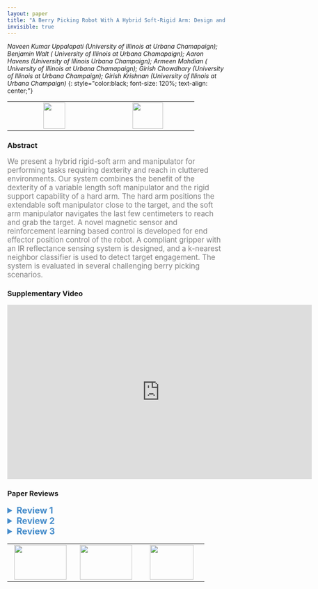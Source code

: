 ```yaml
---
layout: paper
title: "A Berry Picking Robot With A Hybrid Soft-Rigid Arm: Design and Task Space Control"
invisible: true
---
```

*Naveen Kumar Uppalapati (University of Illinois at Urbana Chamapaign); Benjamin Walt ( University of Illinois at Urbana Chamapaign); Aaron Havens (University of Illinois Urbana Champaign); Armeen Mahdian ( University of Illinois at Urbana Chamapaign); Girish Chowdhary (University of Illinois at Urbana Champaign); Girish Krishnan (University of Illinois at Urbana Champaign)*
{: style="color:black; font-size: 120%; text-align: center;"}

<table width="20%"> <tr>
<td style="width: 20%; text-align: center;"><a href="http://www.roboticsproceedings.org/rss16/p027.pdf"><img src="{{ site.baseurl }}/images/paper_link.png"
width = "50"  height = "60"/> </a> </td>

<td style="width: 20%; text-align: center;"><a href="nan"><img src="{{ site.baseurl }}/images/pheedloop_link.png"
width = "70"  height = "60"/> </a> </td>

</tr></table>

### Abstract
<html><p style="color:gray; font-size: 120%; text-align: justified;">
We present a hybrid rigid-soft arm and manipulator for performing tasks requiring dexterity and reach in cluttered environments. Our system combines the benefit of the dexterity of a variable length soft manipulator and the rigid support capability of a hard arm. The hard arm positions the extendable soft manipulator close to the target, and the soft arm manipulator navigates the last few centimeters to reach and grab the target. A novel magnetic sensor and reinforcement learning based control is developed for end effector position control of the robot. A compliant gripper with an IR reflectance sensing system is designed, and a k-nearest neighbor classifier is used to detect target engagement. The system is evaluated in several challenging berry picking scenarios.
</p></html>

### Supplementary Video
<iframe width="700" height="400" src="https://www.youtube.com/embed/0hFTP0UUaIE " frameborder="0" allow="accelerometer; autoplay; encrypted-media; gyroscope; picture-in-picture" allowfullscreen></iframe>

### Paper Reviews
<details><summary style="font-size:20px; color:#438BCA"><b> Review 1</b></summary>
<p style="color:gray; font-size: 120%; text-align: justified; white-space: pre-line">
## 1. General Feel and Major Comments:
The authors present a robot arm with a soft gripper, continuum arm, and rigid links to support and reposition the continuum arm's base. The whole setup is placed upon two mobile rover bases.

Overall, the paper is very clear with one exception (more later).

The introduction could use more citations for some of your claims, especially the discussion about the human labor shortage. Such claims should be backed by data.

Your gripper system should be useful in other applications, and on other objects. I recommend showing the gripper grasping and manipulating some other objects. This wouldn't take long, and I'm not suggesting a rigorous study on a complete benchmark object set - just a few samples to make it clear that the approach does indeed generalize to non-ellipsoid objects (it should... just show it!).

What simulator did you use? This is critical to understanding your work, and it was mostly omitted. If it was presented in another publication, cite that and present a concise summary of the procedure and modeling assumptions. If it's buried in this manuscript, make it clearer and explicitly stated. For example, on page 5 you say "Rather than performing some system identification for specific arm settings and loading, we use a Kirchhoff rod model of the soft arm [2] to train a control policy directly from experience. Virtually any arm configuration and simulated loading can be trained using an existing reinforcement learning (RL) strategy called Deep Deterministic Policy Gradient (DDPG) introduced by Lillicrap et al. [12]." References [2 of submission 1281]  (a classic textbook on elasticity) and [12 of submission 1281]  (one of the original, possibly the original, paper on DDPG's)are both very general, and it is unclear what you specifically did.

## 2. Additional comments
"Furthermore, the control method is based on reinforcement learning, and as such provides a strong validation point for the use of such learning based, model-free control methods for challenging reach problems in robotics." - Suggest deleting. RL and related methods are well-developed. Just a quick search in my Zotero library pulled up several related research on RL in (soft) robotics [1-4]. (In many ways, the distinction between soft and hard is arbitrary, and I expect the fields to become more integrated, as submission 1281 is suggesting. Hence, I consider both hard/soft robotics as relevant and included in the below references.)

The notation is confusing, for example the use of B for bending and R^2 for rotation. These are both common terms in fields adjacent to that of submission 1281 (B = magnetic field, R^2 coefficient of determination).

P3 "the bush" what bush?

P4 be clear when you mean accuracy vs. precision


[1]M. Zhang et al., “Deep reinforcement learning for tensegrity robot locomotion,” in 2017 IEEE International Conference on Robotics and Automation (ICRA), 2017, pp. 634–641, doi: 10.1109/ICRA.2017.7989079.
[2]V. Mnih et al., “Human-level control through deep reinforcement learning,” Nature, vol. 518, no. 7540, p. 529, Feb. 2015, doi: 10.1038/nature14236.
[3]F. Agostinelli, S. McAleer, A. Shmakov, and P. Baldi, “Solving the Rubik’s cube with deep reinforcement learning and search,” Nat Mach Intell, vol. 1, no. 8, pp. 356–363, Aug. 2019, doi: 10.1038/s42256-019-0070-z.
[4]H. Zhang, R. Cao, S. Zilberstein, F. Wu, and X. Chen, “Toward Effective Soft Robot Control via Reinforcement Learning,” in Intelligent Robotics and Applications, 2017, pp. 173–184, doi: 10.1007/978-3-319-65289-4_17.


Figures, overall: 
- They have the necessary content, suggest polishing. High-level: be clear what you want readers to learn from each figure. Prioritize that, and remove unnecessary clutter (without removing inconvenient but true data. Keep all data, but see specific comments below on how to improve your presentation)
Figure 1: 
- caption "mounted on a TerraSentia *mobile rover*" (also clear this up in the text on page 1)
- Consider cropping ~10% tighter to make it clearer what is going on in b and c. This figure is currently a pretty good summary of your paper, thanks for including it.
Figure 2 (and somewhat 4):
- Way too messy. Additionally, some of this is redundant with Figure 4 and Figure 1. Why was this figure even included? I'd reduce it to just the central image, with labels, and shrunk down. Then, consider placing it side-by-side with a simplified Fig. 4.
Figure 3 is tough to read. It will strain your readers' eyes. Consider changing the colors of the background, or at least putting backdrops on the text annotation and adjusting the text colors.
Figure 9: Odd (and somewhat confusing) choice of ordinate (y-axis) label.
Figure 10: unclear subfigure labels. Consider bolding them, or adding a backdrop. Jarring to look at the different subfigures, some whitespace (0.05" maybe) between the images would be helpful.

Scale bars are useful for the less isometric views (Fig. 5), or at least a note about lengthscale in the caption (Fig. 7. 10).

References seem to be biased toward the work of Girish Krishnan et al. (Refs 16, 18, 19, 20, 21 = 5 out of 23 total). Furthermore, when removing general (soft) robotics references such as Laschi [1], Antman [2], etc.,  the authors seem to only be citing Krishnan from within the agricultural robotics community, despite the existance of a wide range of other authors in this area. For instance, the work of Lie Tang (ISU), Yin Bao (Auburn), Jian Jin (Purdue), Y. Shibano (Okayama Japan), Giulio Reina (University of Lecce)... etc. are all relevant yet seem to be willfully omitted, despite the fact that presumably the authors of 1281 read other authors besides Krishnan.


## 3. Comments on Multimedia (Videos, etc.)
- In final submission, title slide could be more informative (author names, school, etc.) - I understand why you did not include such information here, thanks for adhering to the double-blind policy.
- The text annotations are difficult to read (put opaque backdrop for instance black or white, or change color), and don't make complete sense ("First Link" - "Rotate first link")
- Shaky camera. Please use a tripod. At a minimum, use video-stabilization software as post-processing (this would be unacceptable if the video was used in experiments and not reported as part of the algorithm... but clearly these videos were just for presentation to humans, and not core to the research results).
- Are these videos using a human to teleoperate? They don't look as smooth as I expect the DDPG to generate. Especially the interior video
</p> </details>

<details><summary style="font-size:20px; color:#438BCA"><b> Review 2</b></summary>
<p style="color:gray; font-size: 120%; text-align: justified; white-space: pre-line">
This manuscript presented a mobile berry picking robot with hybrid soft-rigid arm and developed a reinforcement learning based controller for the hybrid arm. 
Originality:
The presented work focuses on system development of a mobile manipulator for dexterous manipulation. The capability of this robot system is demonstrated in the berry picking tasks. Though the VaLeNS arm has been reported, the hybrid robotic arm presented in this paper is interesting.

Quality:
This manuscript well presented a piece of solid work on development of a hybrid robotic arm and an integrated mobile robotic manipulator. Both the hardware and control system are well reported. Further, the performance of the robot has been evaluated in field tests. 
 
Clarity:
This manuscript is well structured and written. 

Significance:
The scientific contribution is convincing while the advantages of such a system comparing to other existing large machines could be examined. 

Some detailed comments here:
1. The modular gripper need to be changed to adapt to various type of berries. More details could be added to explain the interface between the soft arm and the gripper both mechanically and electronically.  
2. As illustrated in the Fig. 2, the compressor for the soft arm actuation is listed but key specs of the actuation system should be added. In the current form, it is uncertain if the compressor is able to power the soft arm.
3. Fig. 8: The three sensor should be better named to avoid confusion.
4. The advantage of using the gripper in comparison with other systems using different end-effectors should be clearly stated. 
5. If possible, the authors are suggested to compare the performance of controller using kinematics of soft arm and the proposed controller based on reinforced learning. 
</p> </details>

<details><summary style="font-size:20px; color:#438BCA"><b> Review 3</b></summary>
<p style="color:gray; font-size: 120%; text-align: justified; white-space: pre-line">

## Review Details

* thank you for a system block diagram.  Please make arrows bigger.
* I believe festo developed a soft gripper of the same architecture prior to the fin ray work.  Please cite festo in addition.
* how do you plan to incorporate the full system into an automated platform for berry picking?
* reporting a success rate when the user is in the loop is difficult.  Please report the success rate of the non-human subsystems separately and numerically
* interpreting table I is difficult because you do not explain the meaning of check, check*, check+ or x.  Please put some numbers to the success rates.  what percentage of the time was each trial successful?
* My interpretation is similar to those in the paper, that at 20cm, the sca becomes difficult to control due to lowered system stiffness and divergence in the model used to control vs reality.  Though you listed a strategy to mitigate the problem, doesn't this indicate a fundamental limitation of your approach, in that we should expect your model to change throughout a number of use cases?  Which learning strategies would be able to compensate for this better?


## video
* The video uses a jump-cut, removing critical frames in the middle of the experiment.  Please take a complete video without cutting to assure the reader that what you say is what you demonstrate.
* use a tripod, or at least don't zoom in with a smartphone, it gets shaky.
* use landscape orientation rather than portrait orientation when capturing video
* provide stabilized, close-up shots of critical tasks by using a second camera from a different angle and closer vantage point.  Inset this video into the main video.
* unfortunately due to the shakiness, the far distance and grainy video due to zoom and shake, the video poorly represents the work done by the authors.  It reduces my confidence in the method and the results.



</p> </details>

<table width="100%"><tr><td style="width: 30%; text-align: center;"><a href="{{ site.baseurl }}/program/papers/26"> <img src="{{ site.baseurl }}/images/previous_icon.png" width = "120"  height = "80"/> </a> </td>

<td style="width: 30%; text-align: center;"><a href="{{ site.baseurl }}/program/papers"> <img src="{{ site.baseurl }}/images/overview_icon.png" width = "120"  height = "80"/> </a> </td> 

<td style="width: 30%; text-align: center;"><a href="{{ site.baseurl }}/program/papers/28"> <img src="{{ site.baseurl }}/images/next_icon.png" width = "100"  height = "80"/> </a> </td> 

</tr></table>

